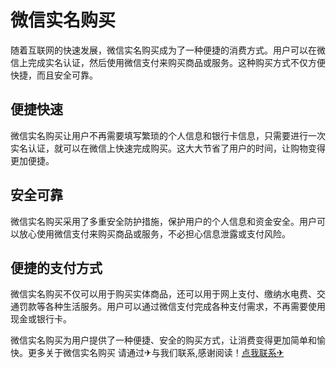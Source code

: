 # 微信实名购买

随着互联网的快速发展，微信实名购买成为了一种便捷的消费方式。用户可以在微信上完成实名认证，然后使用微信支付来购买商品或服务。这种购买方式不仅方便快捷，而且安全可靠。

## 便捷快速

微信实名购买让用户不再需要填写繁琐的个人信息和银行卡信息，只需要进行一次实名认证，就可以在微信上快速完成购买。这大大节省了用户的时间，让购物变得更加便捷。

## 安全可靠

微信实名购买采用了多重安全防护措施，保护用户的个人信息和资金安全。用户可以放心使用微信支付来购买商品或服务，不必担心信息泄露或支付风险。

## 便捷的支付方式

微信实名购买不仅可以用于购买实体商品，还可以用于网上支付、缴纳水电费、交通罚款等各种生活服务。用户可以通过微信支付完成各种支付需求，不再需要使用现金或银行卡。

微信实名购买为用户提供了一种便捷、安全的购买方式，让消费变得更加简单和愉快。更多关于微信实名购买 请通过✈与我们联系,感谢阅读！[点我联系✈](https://www.k02.cc)